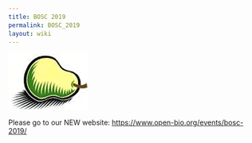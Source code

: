 ```yaml
---
title: BOSC 2019
permalink: BOSC_2019
layout: wiki
---
```


<img src="Pear.png" title="The Bosc Pear" />

Please go to our NEW website:
[<https://www.open-bio.org/events/bosc-2019/>](https://www.open-bio.org/events/bosc-2019/)
